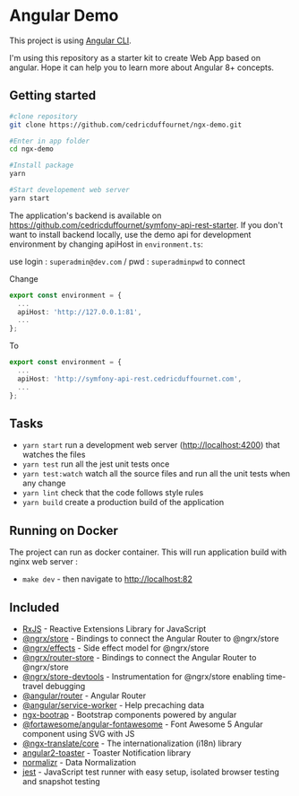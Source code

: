 # Angular Demo

This project is using [Angular CLI](https://github.com/angular/angular-cli).

I'm using this repository as a starter kit to create Web App based on angular. Hope it can help you to learn more about Angular 8+ concepts.

## Getting started

```sh
#clone repository
git clone https://github.com/cedricduffournet/ngx-demo.git

#Enter in app folder
cd ngx-demo

#Install package
yarn

#Start developement web server
yarn start
```

The application's backend is available on <https://github.com/cedricduffournet/symfony-api-rest-starter>. If you don't want to install backend locally, use the demo api for development environment by changing apiHost in `environment.ts`:

use login : `superadmin@dev.com` / pwd : `superadminpwd` to connect

Change

```typescript
export const environment = {
  ...
  apiHost: 'http://127.0.0.1:81',
  ...
};
```

To

```typescript
export const environment = {
  ...
  apiHost: 'http://symfony-api-rest.cedricduffournet.com',
  ...
};
```

## Tasks

- `yarn start` run a development web server (<http://localhost:4200>) that watches the files
- `yarn test` run all the jest unit tests once
- `yarn test:watch`  watch all the source files and run all the unit tests when any change
- `yarn lint` check that the code follows style rules
- `yarn build` create a production build of the application

## Running on Docker

The project can run as docker container. This will run application build with nginx web server :

- `make dev` - then navigate to <http://localhost:82>

## Included

- [RxJS](https://github.com/ReactiveX/rxjs) - Reactive Extensions Library for JavaScript
- [@ngrx/store](https://ngrx.io/guide/store) - Bindings to connect the Angular Router to  @ngrx/store
- [@ngrx/effects](https://https://ngrx.io/guide/effects) - Side effect model for @ngrx/store
- [@ngrx/router-store](https://ngrx.io/guide/router-store) - Bindings to connect the Angular Router to  @ngrx/store
- [@ngrx/store-devtools](https://ngrx.io/guide/store-devtools) - Instrumentation for @ngrx/store enabling time-travel debugging
- [@angular/router](https://angular.io/guide/router) - Angular Router
- [@angular/service-worker](https://angular.io/guide/service-worker-intro) - Help precaching data
- [ngx-bootrap](https://valor-software.com/ngx-bootstrap) - Bootstrap components powered by angular
- [@fortawesome/angular-fontawesome](https://fontawesome.com/how-to-use/on-the-web/using-with/angular) - Font Awesome 5 Angular component using SVG with JS
- [@ngx-translate/core](https://github.com/ngx-translate/core) - The internationalization (i18n) library
- [angular2-toaster](https://github.com/Stabzs/Angular2-Toaster) - Toaster Notification library
- [normalizr](https://github.com/paularmstrong/normalizr) - Data Normalization
- [jest](https://jestjs.io/) - JavaScript test runner with easy setup, isolated browser testing and snapshot testing
